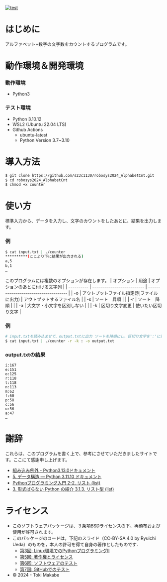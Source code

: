 <!---
  SPDX-FileCopyrightText: 2024 Toki Makabe <s23c1130sm@s.chibakoudai.jp>
  SPDX-License-Identifier:BSD-3-Clause
--->

[![test](https://github.com/s23c1130/robosys2024_AlphabetCnt/actions/workflows/test.yml/badge.svg)](https://github.com/s23c1130/robosys2024_AlphabetCnt/actions/workflows/test.yml)

# はじめに
アルファベット+数字の文字数をカウントするプログラムです。

# 動作環境＆開発環境
### 動作環境
- Python3

### テスト環境
- Python 3.10.12
- WSL2 (Ubuntu 22.04 LTS)
- Github Actions
    - ubuntu-latest
    - Python Version 3.7~3.10

# 導入方法
```bash
$ git clone https://github.com/s23c1130/robosys2024_AlphabetCnt.git
$ cd robosys2024_AlphabetCnt
$ chmod +x counter
```

# 使い方
標準入力から、データを入力し、文字のカウントをしたあとに、結果を出力します。

### 例
```bash
$ cat input.txt | ./counter
**********(ここより下に結果が出力される)
a,5
b,1
…
```
このプログラムには複数のオプションが存在します。
| オプション | 用途                       | オプションのあとに付ける文字列        | 
| ---------- | -------------------------- | ------------------------------------- | 
| -o         | アウトプットファイル指定(別ファイルに出力)   | アウトプットするファイル名            | 
| -s         | ソート　昇順             |                                    | 
| -r         | ソート　降順               |                                       | 
| -a         | 大文字・小文字を区別しない |                                       | 
| -k         | 区切り文字変更             | 使いたい区切り文字                    | 

### 例
```bash
# input.txtを読み込ませて、output.txtに出力 ソートを降順にし、区切り文字を':'に変更
$ cat input.txt | ./counter -r -k : -o output.txt
```
### output.txtの結果
```
i:167
e:151
o:125
r:118
t:118
n:113
m:62
f:60
p:58
c:56
u:56
a:47
…
```

# 謝辞
これらは、このプログラムを書く上で、参考にさせていただきましたサイトです。ここにて感謝申し上げます。
- [組み込み例外 - Python3.13.0ドキュメント](https://docs.python.org/ja/3/library/exceptions.html)
- [5. データ構造 — Python 3.11.10 ドキュメント](https://docs.python.org/ja/3.11/tutorial/datastructures.html)
- [Pythonプログラミング入門 2-2. リスト (list)](https://utokyo-ipp.github.io/2/2-2.html)
- [3. 形式ばらない Python の紹介 3.1.3. リスト型 (list)](https://docs.python.org/ja/3/tutorial/introduction.html#lists)
# ライセンス
 - このソフトウェアパッケージは、３条項BSDライセンスの下、再頒布および使用が許可されます。
 - このパッケージのコードは，下記のスライド（CC-BY-SA 4.0 by Ryuichi Ueda）のものを，本人の許可を得て自身の著作としたものです．
    - [第3回: Linux環境でのPythonプログラミングII](https://ryuichiueda.github.io/slides_marp/robosys2024/lesson3.html)
    - [第5回: 著作権とライセンス](https://ryuichiueda.github.io/slides_marp/robosys2024/lesson5.html)
    - [第6回: ソフトウェアのテスト](https://ryuichiueda.github.io/slides_marp/robosys2024/lesson6.html)
    - [第7回: GitHubでのテスト](https://ryuichiueda.github.io/slides_marp/robosys2024/lesson7.html)
 - ©️ 2024 - Toki Makabe
